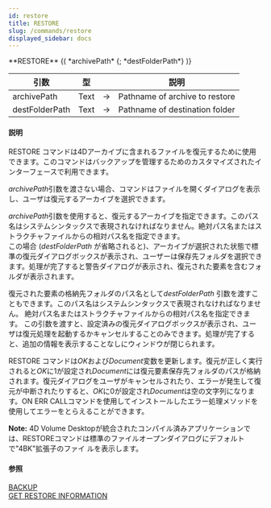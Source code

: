 ```yaml
---
id: restore
title: RESTORE
slug: /commands/restore
displayed_sidebar: docs
---
```


<!--REF #_command_.RESTORE.Syntax-->**RESTORE** {( *archivePath* {; *destFolderPath*} )}<!-- END REF-->
<!--REF #_command_.RESTORE.Params-->
| 引数 | 型 |  | 説明 |
| --- | --- | --- | --- |
| archivePath | Text | &rarr; | Pathname of archive to restore |
| destFolderPath | Text | &rarr; | Pathname of destination folder |

<!-- END REF-->

#### 説明 

<!--REF #_command_.RESTORE.Summary-->RESTORE コマンドは4Dアーカイブに含まれるファイルを復元するために使用できます。<!-- END REF-->このコマンドはバックアップを管理するためのカスタマイズされたインターフェースで利用できます。

*archivePath*引数を渡さない場合、コマンドはファイルを開くダイアログを表示し、ユーザは復元するアーカイブを選択できます。

*archivePath*引数を使用すると、復元するアーカイブを指定できます。このパス名はシステムシンタックスで表現されなければなりません。絶対パス名またはストラクチャファイルからの相対パス名を指定できます。   
この場合 (*destFolderPath* が省略されると)、アーカイブが選択された状態で標準の復元ダイアログボックスが表示され、ユーザーは保存先フォルダを選択できます。処理が完了すると警告ダイアログが表示され、復元された要素を含むフォルダが表示されます。

復元された要素の格納先フォルダのパス名として*destFolderPath* 引数を渡すこともできます。このパス名はシステムシンタックスで表現されなければなりません。 絶対パス名またはストラクチャファイルからの相対パス名を指定できます。 この引数を渡すと、設定済みの復元ダイアログボックスが表示され、ユーザは復元処理を起動するかキャンセルすることのみできます。処理が完了すると、追加の情報を表示することなしにウィンドウが閉じられます。

RESTORE コマンドは*OK*および*Document*変数を更新します。復元が正しく実行されると*OK*に1が設定され*Document*には復元要素保存先フォルダのパスが格納されます。復元ダイアログをユーザがキャンセルされたり、エラーが発生して復元が中断されたりすると、*OK*に0が設定され*Document*は空の文字列になります。ON ERR CALLコマンドを使用してインストールしたエラー処理メソッドを使用してエラーをとらえることができます。

**Note:** 4D Volume Desktopが統合されたコンパイル済みアプリケーションでは、RESTOREコマンドは標準のファイルオープンダイアログにデフォルトで"4BK"拡張子のファイ ルを表示します。

#### 参照 

[BACKUP](backup.md)  
[GET RESTORE INFORMATION](get-restore-information.md)  